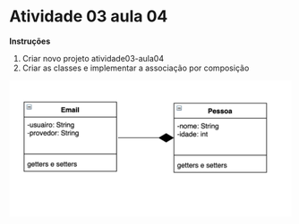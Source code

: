 # Atividade 03 aula 04

**Instruções**
1. Criar novo projeto atividade03-aula04
2. Criar as classes e implementar a associação por composição

![](../images/aula04-classes03.png)